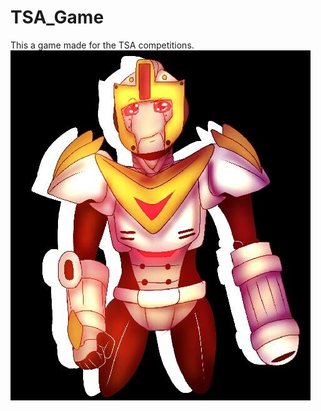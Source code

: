 # TSA_Game
This a game made for the TSA competitions.
![alt text](https://github.com/tztz8/TSA_Game/raw/master/assets/images/icon.jpg)
